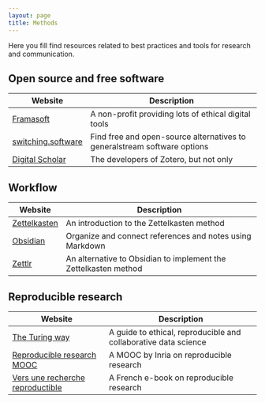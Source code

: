 ```yaml
---
layout: page
title: Methods
---
```


Here you fill find resources related to best practices and tools for research and communication.

## Open source and free software

| Website                                           | Description                                                              |
| ------------------------------------------------- | ------------------------------------------------------------------------ |
| [Framasoft](https://framasoft.org/en/)            | A non-profit providing lots of ethical digital tools                     |
| [switching.software](https://switching.software/) | Find free and open-source alternatives to generalstream software options |
| [Digital Scholar](https://digitalscholar.org/)    | The developers of Zotero, but not only                                   |

## Workflow

| Website                                               | Description                                                     |
| ----------------------------------------------------- | --------------------------------------------------------------- |
| [Zettelkasten](https://zettelkasten.de/introduction/) | An introduction to the Zettelkasten method                      |
| [Obsidian](https://obsidian.md/)                      | Organize and connect references and notes using Markdown        |
| [Zettlr](https://www.zettlr.com/)                     | An alternative to Obsidian to implement the Zettelkasten method |

## Reproducible research

| Website                                                                                                                            | Description |
| ---------------------------------------------------------------------------------------------------------------------------------- | ----------- |
| [The Turing way](https://the-turing-way.netlify.app/welcome)                                                                       | A guide to ethical, reproducible and collaborative data science            |
| [Reproducible research MOOC](https://www.fun-mooc.fr/en/courses/reproducible-research-methodological-principles-transparent-scie/) | A MOOC by Inria on reproducible research            |
| [Vers une recherche reproductible](https://rr-france.github.io/bookrr/)                                                            | A French e-book on reproducible research            |
